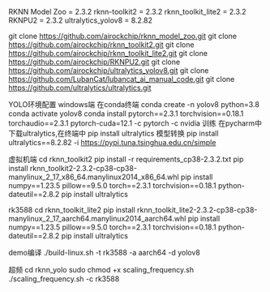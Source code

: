 RKNN Model Zoo = 2.3.2
rknn-toolkit2 = 2.3.2
rknn_toolkit_lite2 = 2.3.2
RKNPU2 = 2.3.2
ultralytics_yolov8 = 8.2.82

git clone https://github.com/airockchip/rknn_model_zoo.git
git clone https://github.com/airockchip/rknn_toolkit2.git
git clone https://github.com/airockchip/rknn_toolkit_lite2.git
git clone https://github.com/airockchip/RKNPU2.git
git clone https://github.com/airockchip/ultralytics_yolov8.git
git clone https://github.com/LubanCat/lubancat_ai_manual_code.git
git clone https://github.com/ultralytics/ultralytics.git

YOLO环境配置
windows端
在conda终端
conda create -n yolov8 python=3.8
conda activate yolov8
conda install pytorch==2.3.1 torchvision==0.18.1 torchaudio==2.3.1 pytorch-cuda=12.1 -c pytorch -c nvidia
训练
在pycharm中下载ultralytics,在终端中
pip install ultralytics
模型转换
pip install ultralytics==8.2.82 -i https://pypi.tuna.tsinghua.edu.cn/simple

虚拟机端
cd rknn_toolkit2
pip install -r requirements_cp38-2.3.2.txt
pip install rknn_toolkit2-2.3.2-cp38-cp38-manylinux_2_17_x86_64.manylinux2014_x86_64.whl
pip install numpy==1.23.5 pillow==9.5.0 torch==2.3.1 torchvision==0.18.1 python-dateutil==2.8.2
pip install ultralytics

rk3588
cd rknn_toolkit_lite2
pip install rknn_toolkit_lite2-2.3.2-cp38-cp38-manylinux_2_17_aarch64.manylinux2014_aarch64.whl
pip install numpy==1.23.5 pillow==9.5.0 torch==2.3.1 torchvision==0.18.1 python-dateutil==2.8.2
pip install ultralytics

demo编译
./build-linux.sh -t rk3588 -a aarch64 -d yolov8

超频
cd rknn_yolo
sudo chmod +x scaling_frequency.sh
./scaling_frequency.sh -c rk3588



